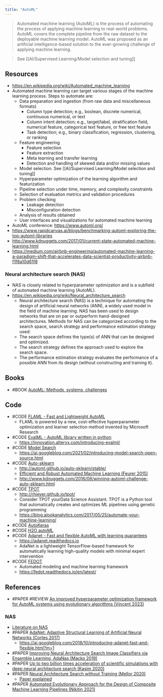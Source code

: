 ```yaml
---
title: "AutoML"
---
```


> Automated machine learning (AutoML) is the process of automating the process of applying machine learning to real-world problems. AutoML covers the complete pipeline from the raw dataset to the deployable machine learning model. AutoML was proposed as an artificial intelligence-based solution to the ever-growing challenge of applying machine learning.

> See [[AI/Supervised Learning/Model selection and tuning]]

## Resources
- https://en.wikipedia.org/wiki/Automated_machine_learning
- Automated machine learning can target various stages of the machine learning process. Steps to automate are:
	- Data preparation and ingestion (from raw data and miscellaneous formats)
		- Column type detection; e.g., boolean, discrete numerical, continuous numerical, or text
		- Column intent detection; e.g., target/label, stratification field, numerical feature, categorical text feature, or free text feature
		- Task detection; e.g., binary classification, regression, clustering, or ranking
	- Feature engineering
		- Feature selection
		- Feature extraction
		- Meta learning and transfer learning
		- Detection and handling of skewed data and/or missing values
	- Model selection. See [[AI/Supervised Learning/Model selection and tuning]]
	- Hyperparameter optimization of the learning algorithm and featurization
	- Pipeline selection under time, memory, and complexity constraints
	- Selection of evaluation metrics and validation procedures
	- Problem checking
		- Leakage detection
		- Misconfiguration detection
	- Analysis of results obtained
	- User interfaces and visualizations for automated machine learning
- AutoML conference: https://www.automl.org/
- https://www.rapidcanvas.ai/blogs/benchmarking-automl-exploring-the-top-automl-libraries
- http://www.kdnuggets.com/2017/01/current-state-automated-machine-learning.html
- https://medium.com/airbnb-engineering/automated-machine-learning-a-paradigm-shift-that-accelerates-data-scientist-productivity-airbnb-f1f8a10d61f8

### Neural architecture search (NAS)
- NAS is closely related to hyperparameter optimization and is a subfield of automated machine learning (AutoML).
- https://en.wikipedia.org/wiki/Neural_architecture_search
	- Neural architecture search (NAS) is a technique for automating the design of artificial neural networks (ANN), a widely used model in the field of machine learning. NAS has been used to design networks that are on par or outperform hand-designed architectures. Methods for NAS can be categorized according to the search space, search strategy and performance estimation strategy used:
	- The search space defines the type(s) of ANN that can be designed and optimized.
	- The search strategy defines the approach used to explore the search space.
	- The performance estimation strategy evaluates the performance of a possible ANN from its design (without constructing and training it).

## Books
-  #BOOK [AutoML: Methods, systems, challenges](https://www.automl.org/book/)

## Code
- #CODE [FLAML - Fast and Lightweight AutoML](https://github.com/microsoft/FLAML)
	- FLAML is powered by a new, cost-effective hyperparameter optimization and learner selection method invented by Microsoft Research
- #CODE [EvalML - AutoML library written in python](https://github.com/alteryx/evalml)
	- https://innovation.alteryx.com/introducing-evalml/
- #CODE [Model Search](https://github.com/google/model_search)
	- https://ai.googleblog.com/2021/02/introducing-model-search-open-source.html
- #CODE [Auto-sklearn](https://github.com/automl/auto-sklearn)
	- http://automl.github.io/auto-sklearn/stable/
	- [Efficient and Robust Automated Machine Learning (Feurer 2015)](https://ml.informatik.uni-freiburg.de/papers/15-NIPS-auto-sklearn-preprint.pdf)
	- http://www.kdnuggets.com/2016/08/winning-automl-challenge-auto-sklearn.html
- #CODE [TPOT](https://github.com/rhiever/tpot)
	- http://rhiever.github.io/tpot/
	- Consider TPOT yourData Science Assistant. TPOT is a Python tool that automatically creates and optimizes ML pipelines using genetic programming
	- https://blog.alookanalytics.com/2017/05/25/automate-your-machine-learning/
- #CODE [AutoKeras](https://github.com/keras-team/autokeras)
- #CODE [H2O autoML](https://blog.h2o.ai/2017/06/automatic-machine-learning/)
- #CODE [Adanet - Fast and flexible AutoML with learning guarantees](https://github.com/tensorflow/adanet )
	- https://adanet.readthedocs.io
	- AdaNet is a lightweight TensorFlow-based framework for automatically learning high-quality models with minimal expert intervention
- #CODE [FEDOT](https://github.com/nccr-itmo/FEDOT)
	- Automated modeling and machine learning framework
	- https://fedot.readthedocs.io/en/latest/

## References
- #PAPER #REVIEW [An improved hyperparameter optimization framework for AutoML systems using evolutionary algorithms (Vincent 2023)](https://www.nature.com/articles/s41598-023-32027-3)

### NAS
- [Literature on NAS](https://www.automl.org/automl/literature-on-neural-architecture-search/)
- #PAPER [AdaNet: Adaptive Structural Learning of Artificial Neural Networks (Cortes 2017)](http://proceedings.mlr.press/v70/cortes17a.html)
	- https://ai.googleblog.com/2018/10/introducing-adanet-fast-and-flexible.html?m=1
- #PAPER [Improving Neural Architecture Search Image Classifiers via Ensemble Learning, AdaNas (Macko 2019)](https://arxiv.org/abs/1903.06236)
- #PAPER [Up to two billion times acceleration of scientific simulations with deep neural architecture search (Kasim 2020)](https://arxiv.org/abs/2001.08055)
- #PAPER [Neural Architecture Search without Training (Mellor 2020)](https://arxiv.org/abs/2006.04647)
	- [Paper explained](https://www.youtube.com/watch?v=a6v92P0EbJc)
- #PAPER [Automated Evolutionary Approach for the Design of Composite Machine Learning Pipelines (Nikitin 2021)](https://arxiv.org/abs/2106.15397)


